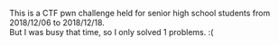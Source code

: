 This is a CTF pwn challenge held for senior high school students from 2018/12/06 to 2018/12/18.</br>
But I was busy that time, so I only solved 1 problems. :(
